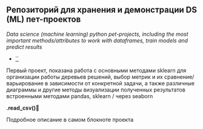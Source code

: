 ## Репозиторий для хранения и демонстрации DS (ML) пет-проектов 
*Data science (machine learning) python pet-projects, including the most important methods/attributes to work with dataframes, train models and predict results*
- [``]() 

Первый проект, показана работа с основными методами sklearn для организации работы деревьев решений, выбор метрик и их сравнение/варьирование в зависимости от конкретной задачи, а также различные диаграммы и другие методы визуализации полученных результатов встроенными методами pandas, sklearn / через seaborn

**.read_csv()🦎**

Подробное описание в самом блокноте проекта
